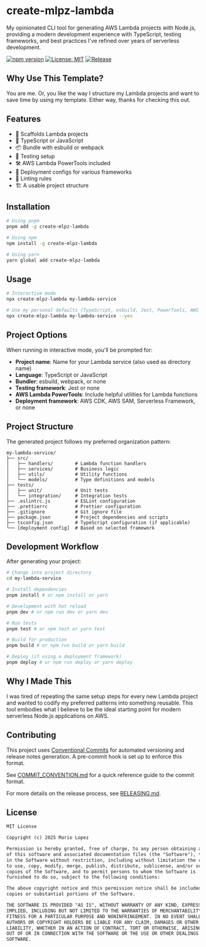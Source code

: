 # create-mlpz-lambda

My opinionated CLI tool for generating AWS Lambda projects with Node.js, providing a modern development experience with TypeScript, testing frameworks, and best practices I've refined over years of serverless development.

[![npm version](https://img.shields.io/npm/v/create-mlpz-lambda.svg)](https://www.npmjs.com/package/create-mlpz-lambda)
[![License: MIT](https://img.shields.io/badge/License-MIT-yellow.svg)](https://opensource.org/licenses/MIT)
[![Release](https://img.shields.io/github/release/HiMarioLopez/create-mlpz-lambda.svg)](https://github.com/HiMarioLopez/create-mlpz-lambda/releases)

## Why Use This Template?

You are me. Or, you like the way I structure my Lambda projects and want to save time by using my template. Either way, thanks for checking this out.

## Features

- 🚀 Scaffolds Lambda projects
- 🔄 TypeScript or JavaScript
- 📦 Bundle with esbuild or webpack
- 🧪 Testing setup
- 🛠️ AWS Lambda PowerTools included
- 🚢 Deployment configs for various frameworks
- 📝 Linting rules
- 🏗️ A usable project structure

## Installation

```bash
# Using pnpm
pnpm add -g create-mlpz-lambda

# Using npm
npm install -g create-mlpz-lambda

# Using yarn
yarn global add create-mlpz-lambda
```

## Usage

```bash
# Interactive mode
npx create-mlpz-lambda my-lambda-service

# Use my personal defaults (TypeScript, esbuild, Jest, PowerTools, AWS CDK)
npx create-mlpz-lambda my-lambda-service --yes
```

## Project Options

When running in interactive mode, you'll be prompted for:

- **Project name**: Name for your Lambda service (also used as directory name)
- **Language**: TypeScript or JavaScript
- **Bundler**: esbuild, webpack, or none
- **Testing framework**: Jest or none
- **AWS Lambda PowerTools**: Include helpful utilities for Lambda functions
- **Deployment framework**: AWS CDK, AWS SAM, Serverless Framework, or none

## Project Structure

The generated project follows my preferred organization pattern:

```plaintext
my-lambda-service/
├── src/
│   ├── handlers/        # Lambda function handlers
│   ├── services/        # Business logic
│   ├── utils/           # Utility functions
│   └── models/          # Type definitions and models
├── tests/
│   ├── unit/            # Unit tests
│   └── integration/     # Integration tests
├── .eslintrc.js         # ESLint configuration
├── .prettierrc          # Prettier configuration
├── .gitignore           # Git ignore file
├── package.json         # Project dependencies and scripts
├── tsconfig.json        # TypeScript configuration (if applicable)
└── [deployment config]  # Based on selected framework
```

## Development Workflow

After generating your project:

```bash
# Change into project directory
cd my-lambda-service

# Install dependencies
pnpm install # or npm install or yarn

# Development with hot reload
pnpm dev # or npm run dev or yarn dev

# Run tests
pnpm test # or npm test or yarn test

# Build for production
pnpm build # or npm run build or yarn build

# Deploy (if using a deployment framework)
pnpm deploy # or npm run deploy or yarn deploy
```

## Why I Made This

I was tired of repeating the same setup steps for every new Lambda project and wanted to codify my preferred patterns into something reusable. This tool embodies what I believe to be the ideal starting point for modern serverless Node.js applications on AWS.

## Contributing

This project uses [Conventional Commits](https://www.conventionalcommits.org/) for automated versioning and release notes generation. A pre-commit hook is set up to enforce this format.

See [COMMIT_CONVENTION.md](./COMMIT_CONVENTION.md) for a quick reference guide to the commit format.

For more details on the release process, see [RELEASING.md](./RELEASING.md).

## License

```md
MIT License

Copyright (c) 2025 Mario Lopez

Permission is hereby granted, free of charge, to any person obtaining a copy
of this software and associated documentation files (the "Software"), to deal
in the Software without restriction, including without limitation the rights
to use, copy, modify, merge, publish, distribute, sublicense, and/or sell
copies of the Software, and to permit persons to whom the Software is
furnished to do so, subject to the following conditions:

The above copyright notice and this permission notice shall be included in all
copies or substantial portions of the Software.

THE SOFTWARE IS PROVIDED "AS IS", WITHOUT WARRANTY OF ANY KIND, EXPRESS OR
IMPLIED, INCLUDING BUT NOT LIMITED TO THE WARRANTIES OF MERCHANTABILITY,
FITNESS FOR A PARTICULAR PURPOSE AND NONINFRINGEMENT. IN NO EVENT SHALL THE
AUTHORS OR COPYRIGHT HOLDERS BE LIABLE FOR ANY CLAIM, DAMAGES OR OTHER
LIABILITY, WHETHER IN AN ACTION OF CONTRACT, TORT OR OTHERWISE, ARISING FROM,
OUT OF OR IN CONNECTION WITH THE SOFTWARE OR THE USE OR OTHER DEALINGS IN THE
SOFTWARE.
```
